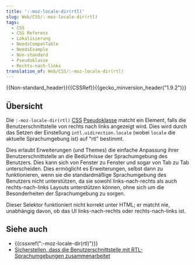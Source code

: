 ```yaml
---
title: ':-moz-locale-dir(rtl)'
slug: Web/CSS/:-moz-locale-dir(rtl)
tags:
  - CSS
  - CSS Referenz
  - Lokalisierung
  - NeedsCompatTable
  - NeedsExample
  - Non-standard
  - Pseudoklasse
  - Rechts-nach-links
translation_of: Web/CSS/:-moz-locale-dir(rtl)
---
```

{{Non-standard_header}}{{CSSRef}}{{gecko_minversion_header("1.9.2")}}

## Übersicht

Die `:-moz-locale-dir(rtl)` [CSS](/de/docs/Web/CSS) [Pseudoklasse](/de/docs/Web/CSS/pseudo-classes) matcht ein Element, falls die Benutzerschnittstelle von rechts nach links angezeigt wird. Dies wird durch das Setzen der Einstellung `intl.uidirection.locale` (wobei `locale` die aktuelle Sprachumgebung ist) auf "rtl" bestimmt.

Dies erlaubt Erweiterungen (und Themes) die einfache Anpassung ihrer Benutzerschnittstelle an die Bedürfnisse der Sprachumgebung des Benutzers. Dies kann sich von Fenster zu Fenster und sogar von Tab zu Tab unterscheiden. Dies ermöglicht es Erweiterungen, selbst dann zu funktionieren, wenn sie die standardmäßige Sprachumgebung des Benutzers nicht unterstützen, da sie sowohl links-nach-rechts als auch rechts-nach-links Layouts unterstützen können, ohne sich um die Besonderheiten der Sprachumgebung zu sorgen.

Dieser Selektor funktioniert nicht korrekt unter HTML; er matcht nie, unabhängig davon, ob das UI links-nach-rechts oder rechts-nach-links ist.

## Siehe auch

- {{cssxref(":-moz-locale-dir(rtl)")}}
- [Sicherstellen, dass die Benutzerschnittstelle mit RTL-Sprachumgebungen zusammenarbeitet](/de/docs/Making_Sure_Your_Theme_Works_with_RTL_Locales)
